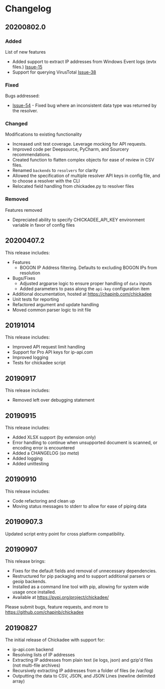 # Changelog

## 20200802.0

### Added

List of new features

* Added support to extract IP addresses from Windows Event logs (evtx files.)  [Issue-15](https://github.com/chapinb/chickadee/issues/15)
* Support for querying VirusTotal [Issue-38](https://github.com/chapinb/chickadee/issues/38)

### Fixed

Bugs addressed:

* [Issue-54](https://github.com/chapinb/chickadee/issues/54) - Fixed bug where an inconsistent data type was returned
  by the resolver.

### Changed

Modifications to existing functionality

* Increased unit test coverage. Leverage mocking for API requests.
* Improved code per Deepsource, PyCharm, and Sourcery recommendations.
* Created function to flatten complex objects for ease of review in CSV files.
* Renamed `backends` to `resolvers` for clarity
* Allowed the specification of multiple resolver API keys in config file, and to choose a resolver with the CLI
* Relocated field handling from chickadee.py to resolver files

### Removed

Features removed

* Depreciated ability to specify CHICKADEE_API_KEY environment variable in favor of config files

## 20200407.2

This release includes:

* Features
  * BOGON IP Address filtering. Defaults to excluding BOGON IPs from resolution
* Bugs/Fixes
  * Adjusted argparse logic to ensure proper handling of `data` inputs
  * Added parameters to pass along the `api-key` configuration item
* Additional documentation, hosted at https://chapinb.com/chickadee
* Unit tests for reporting
* Refactored argument and update handling
* Moved common parser logic to init file


## 20191014

This release includes:

* Improved API request limit handling
* Support for Pro API keys for ip-api.com
* Improved logging
* Tests for chickadee script

## 20190917

This release includes:

* Removed left over debugging statement

## 20190915

This release includes:

* Added XLSX support (by extension only)
* Error handling to continue when unsupported document is scanned, or encoding
  error is encountered
* Added a CHANGELOG (*so meta*)
* Added logging
* Added unittesting

## 20190910

This release includes:

* Code refactoring and clean up
* Moving status messages to stderr to allow for ease of piping data

## 20190907.3

Updated script entry point for cross platform compatibility.

## 20190907

This release brings:

* Fixes for the default fields and removal of unnecessary dependencies.
* Restructured for pip packaging and to support additional parsers or geoip backends.
* Installed as a command line tool with pip, allowing for system wide usage once installed.
* Available at https://pypi.org/project/chickadee/

Please submit bugs, feature requests, and more to https://github.com/chapinb/chickadee

## 20190827

The initial release of Chickadee with support for:

* ip-api.com backend
* Resolving lists of IP addresses
* Extracting IP addresses from plain text (ie logs, json) and gzip'd files (not multi-file archives)
* Recursively extracting IP addresses from a folder of files (ie /var/log)
* Outputting the data to CSV, JSON, and JSON Lines (newline delimited array)
